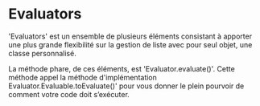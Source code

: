 # Evaluators
'Evaluators' est un ensemble de plusieurs éléments consistant à apporter une plus grande flexibilité sur la gestion de liste avec pour seul objet, une classe personnalisé.

La méthode phare, de ces éléments, est 'Evaluator.evaluate()'.
Cette méthode appel la méthode d'implémentation Evaluator.Evaluable.toEvaluate()' pour vous donner le plein pourvoir de comment votre code doit s’exécuter.

